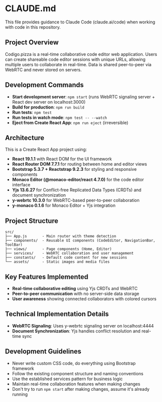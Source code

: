 # CLAUDE.md

This file provides guidance to Claude Code (claude.ai/code) when working with code in this repository.

## Project Overview
Codigo.pizza is a real-time collaborative code editor web application. Users can create shareable code editor sessions with unique URLs, allowing multiple users to collaborate in real-time. Data is shared peer-to-peer via WebRTC and never stored on servers.

## Development Commands
- **Start development server**: `npm start` (runs WebRTC signaling server + React dev server on localhost:3000)
- **Build for production**: `npm run build`
- **Run tests**: `npm test`
- **Run tests in watch mode**: `npm test -- --watch`
- **Eject from Create React App**: `npm run eject` (irreversible)

## Architecture
This is a Create React App project using:
- **React 19.1.1** with React DOM for the UI framework
- **React Router DOM 7.7.1** for routing between home and editor views
- **Bootstrap 5.3.7 + Reactstrap 9.2.3** for styling and responsive components
- **Monaco Editor (@monaco-editor/react 4.7.0)** for the code editor interface
- **Yjs 13.6.27** for Conflict-free Replicated Data Types (CRDTs) and document synchronization
- **y-webrtc 10.3.0** for WebRTC-based peer-to-peer collaboration
- **y-monaco 0.1.6** for Monaco Editor + Yjs integration

## Project Structure
```
src/
├── App.js       - Main router with theme detection
├── components/  - Reusable UI components (CodeEditor, NavigationBar, ToolBar)
├── views/       - Page components (Home, Editor)
├── services/    - WebRTC collaboration and user management
├── constants/   - Default code content for new sessions
└── assets/      - Static images and media files
```

## Key Features Implemented
- **Real-time collaborative editing** using Yjs CRDTs and WebRTC
- **Peer-to-peer communication** with no server-side data storage
- **User awareness** showing connected collaborators with colored cursors

## Technical Implementation Details
- **WebRTC Signaling**: Uses y-webrtc signaling server on localhost:4444
- **Document Synchronization**: Yjs handles conflict resolution and real-time sync

## Development Guidelines
- Never write custom CSS code, do everything using Bootstrap framework
- Follow the existing component structure and naming conventions
- Use the established services pattern for business logic
- Maintain real-time collaboration features when making changes
- Don't try to run `npm start` after making changes, assume it's already running